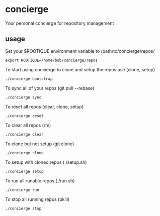 concierge
=========

Your personal concierge for repository management

usage
-----

Set your $ROOTIQUE environment variable to /path/to/concierge/repos/

	export ROOTIQUE=/home/bob/concierge/repos

To start using concierge to clone and setup the repos use (clone, setup)

	./concierge bootstrap

To sync all of your repos (git pull --rebase)

	./concierge sync

To reset all repos (clear, clone, setup)

    ./concierge reset

To clear all repos (rm)

	./concierge clear

To clone but not setup (git clone)

	./concierge clone

To setup with cloned repos (./setup.sh)

	./concierge setup

To run all runable repos (./run.sh)

	./concierge run

To stop all running repos (pkill)

	./concierge stop
